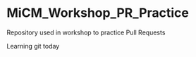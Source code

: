 # MiCM_Workshop_PR_Practice
Repository used in workshop to practice Pull Requests

Learning git today